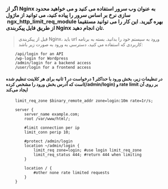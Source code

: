 
### اگر از Nginx به عنوان وب سرور استفاده می کنید و می خواهید محدود سازی نرخ بر اساس سرور را پیاده کنید، می توانید از ماژول   ngx_http_limit_req_module بهره گیرید. این کار را می توانید مستقیما از طریق فایل پیکربندی Nginx  تان انجام دهید.
> قبل از پیکربندی Nginx، باید url ورود به سیستم خود را بدانید. بسته به برنامه کاربردی که استفاده می کنید، دسترسی به ورود به صورت زیر باشد:

```
    /api/login for an API
    /wp-login for Wordpress
    /admin/login for a backend access
    /user/login for a frontend access
```

#### در تنظیمات زیر، بخش ورود با حداکثر 1 درخواست در 1 ثانیه برای هر کلاینت تنظیم شده است که آدرس بخش ورود را مشخص کرده(/admin/login) و rate limit بر روی آن ایجاد می‌کند 

```config
    limit_req_zone $binary_remote_addr zone=login:10m rate=1r/s;

    server {   
        server_name example.com;
        root /var/www/html/;

        #limit connection per ip
        limit_conn perip 10;

        #protect /admin/login
        location ~/admin/login {
            limit_req zone=login; #use login limit_req_zone
            limit_req_status 444; #return 444 when limiting
        }

        location / {
            #other none rate limited requests    
        }
    }
```
